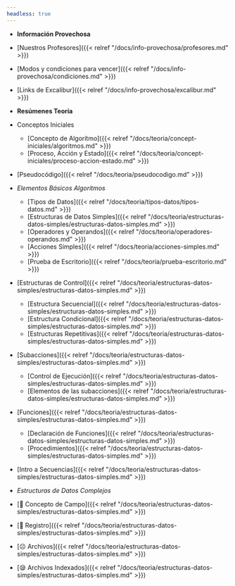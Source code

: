 ```yaml
---
headless: true
---
```


- **Información Provechosa**
- [Nuestros Profesores]({{< relref "/docs/info-provechosa/profesores.md" >}})
- [Modos y condiciones para vencer]({{< relref "/docs/info-provechosa/condiciones.md" >}})
- [Links de Excalibur]({{< relref "/docs/info-provechosa/excalibur.md" >}})

- **Resúmenes Teoría**
- Conceptos Iniciales
  - [Concepto de Algorítmo]({{< relref "/docs/teoria/concept-iniciales/algoritmos.md" >}})
  - [Proceso, Acción y Estado]({{< relref "/docs/teoria/concept-iniciales/proceso-accion-estado.md" >}})
- [Pseudocódigo]({{< relref "/docs/teoria/pseudocodigo.md" >}})
- *Elementos Básicos Algorítmos*
  - [Tipos de Datos]({{< relref "/docs/teoria/tipos-datos/tipos-datos.md" >}})
  - [Estructuras de Datos Simples]({{< relref "/docs/teoria/estructuras-datos-simples/estructuras-datos-simples.md" >}})
  - [Operadores y Operandos]({{< relref "/docs/teoria/operadores-operandos.md" >}})
  - [Acciones Símples]({{< relref "/docs/teoria/acciones-simples.md" >}})
  - [Prueba de Escritorio]({{< relref "/docs/teoria/prueba-escritorio.md" >}})
- [Estructuras de Control]({{< relref "/docs/teoria/estructuras-datos-simples/estructuras-datos-simples.md" >}})
  - [Estructura Secuencial]({{< relref "/docs/teoria/estructuras-datos-simples/estructuras-datos-simples.md" >}})
  - [Estructura Condicional]({{< relref "/docs/teoria/estructuras-datos-simples/estructuras-datos-simples.md" >}})
  - [Estructuras Repetitivas]({{< relref "/docs/teoria/estructuras-datos-simples/estructuras-datos-simples.md" >}})
- [Subacciones]({{< relref "/docs/teoria/estructuras-datos-simples/estructuras-datos-simples.md" >}})
  - [Control de Ejecución]({{< relref "/docs/teoria/estructuras-datos-simples/estructuras-datos-simples.md" >}})
  - [Elementos de las subacciones]({{< relref "/docs/teoria/estructuras-datos-simples/estructuras-datos-simples.md" >}})
- [Funciones]({{< relref "/docs/teoria/estructuras-datos-simples/estructuras-datos-simples.md" >}})
  - [Declaración de Funciones]({{< relref "/docs/teoria/estructuras-datos-simples/estructuras-datos-simples.md" >}})
  - [Procedimientos]({{< relref "/docs/teoria/estructuras-datos-simples/estructuras-datos-simples.md" >}})
- [Intro a Secuencias]({{< relref "/docs/teoria/estructuras-datos-simples/estructuras-datos-simples.md" >}})
- *Estructuras de Datos Complejos*
- [🙂 Concepto de Campo]({{< relref "/docs/teoria/estructuras-datos-simples/estructuras-datos-simples.md" >}})
- [🫤 Registro]({{< relref "/docs/teoria/estructuras-datos-simples/estructuras-datos-simples.md" >}})
- [☹️ Archivos]({{< relref "/docs/teoria/estructuras-datos-simples/estructuras-datos-simples.md" >}})
- [😪 Archivos Indexados]({{< relref "/docs/teoria/estructuras-datos-simples/estructuras-datos-simples.md" >}})